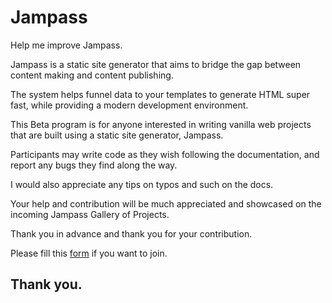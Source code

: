 # Jampass

Help me improve Jampass.

Jampass is a static site generator that aims to bridge the gap between content making and content publishing.

The system helps funnel data to your templates to generate HTML super fast, while providing a modern development environment.

This Beta program is for anyone interested in writing vanilla web projects that are built using a static site generator, Jampass.

Participants may write code as they wish following the documentation, and report any bugs they find along the way.

I would also appreciate any tips on typos and such on the docs.

Your help and contribution will be much appreciated and showcased on the incoming Jampass Gallery of Projects.

Thank you in advance and thank you for your contribution.

Please fill this [form](https://forms.gle/Jwv6yD4Jiwhd4Rrw5) if you want to join.

## Thank you.
